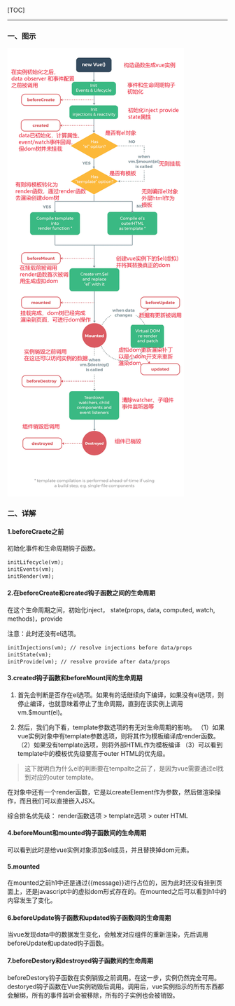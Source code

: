 [TOC]
***

### 一、图示

![avatar](./vueLifecycle.png)

### 二、详解

#### 1.beforeCraete之前

初始化事件和生命周期钩子函数。

```JS
initLifecycle(vm);
initEvents(vm);
initRender(vm);
```

#### 2.在beforeCreate和created钩子函数之间的生命周期

在这个生命周期之间，初始化inject， state(props, data, computed, watch, methods)，provide

注意：此时还没有el选项。

```JS
initInjections(vm); // resolve injections before data/props
initState(vm);
initProvide(vm); // resolve provide after data/props
```

#### 3.created钩子函数和beforeMount间的生命周期

1. 首先会判断是否存在el选项。如果有的话继续向下编译，如果没有el选项，则停止编译，也就意味着停止了生命周期，直到在该实例上调用vm.$mount(el)。

2. 然后，我们向下看，template参数选项的有无对生命周期的影响。
（1）如果vue实例对象中有template参数选项，则将其作为模板编译成render函数。
（2）如果没有template选项，则将外部HTML作为模板编译
（3）可以看到template中的模板优先级要高于outer HTML的优先级。
> 这下就明白为什么el的判断要在tempalte之前了，是因为vue需要通过el找到对应的outer template。

在对象中还有一个render函数，它是以createElement作为参数，然后做渲染操作，而且我们可以直接嵌入JSX。

综合排名优先级：
render函数选项 > template选项 > outer HTML

#### 4.beforeMount和mounted钩子函数间的生命周期

可以看到此时是给vue实例对象添加$el成员，并且替换掉dom元素。

#### 5.mounted

在mounted之前h1中还是通过{{message}}进行占位的，因为此时还没有挂到页面上，还是javascript中的虚拟dom形式存在的。在mounted之后可以看到h1中的内容发生了变化。

#### 6.beforeUpdate钩子函数和updated钩子函数间的生命周期

当vue发现data中的数据发生变化，会触发对应组件的重新渲染，先后调用beforeUpdate和updated钩子函数。

#### 7.beforeDestory和destroyed钩子函数间的生命周期

beforeDestory钩子函数在实例销毁之前调用。在这一步，实例仍然完全可用。
destoryed钩子函数在Vue实例销毁后调用。调用后，vue实例指示的所有东西都会解绑，所有的事件监听会被移除，所有的子实例也会被销毁。
